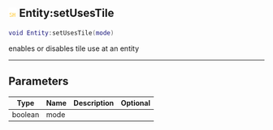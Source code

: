 ## ![shared](.gitbook/assets/shared.png) Entity:setUsesTile


```lua
void Entity:setUsesTile(mode)
```

enables or disables tile use at an entity


------
## Parameters

| Type   | Name | Description              | Optional |
| ------ | ---- | ------------------------ | -------: |
| boolean | mode |  |  |


